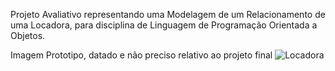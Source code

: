 Projeto Avaliativo representando uma Modelagem de um Relacionamento de uma Locadora, para disciplina de Linguagem de Programação Orientada a Objetos.

Imagem Prototipo, datado e não preciso relativo ao projeto final 
![Locadora](https://github.com/user-attachments/assets/85f7fa84-2152-4e01-bdb4-e81fe708ba2d)

